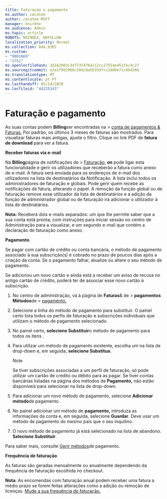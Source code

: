 ```yaml
---
title: Faturação e pagamento
ms.author: cmcatee
author: cmcatee-MSFT
manager: mnirkhe
ms.audience: Admin
ms.topic: article
ROBOTS: NOINDEX, NOFOLLOW
localization_priority: Normal
ms.collection: Adm_O365
ms.custom:
- "9001669"
- "3752"
ms.openlocfilehash: 3d162003c34773f4764c12cc27554e451fec4c27
ms.sourcegitcommit: e3a1f96200bc58dc8a5b3597cc2600e71c4bd266
ms.translationtype: MT
ms.contentlocale: pt-PT
ms.lasthandoff: 05/14/2020
ms.locfileid: "44225243"
---
```

# <a name="billing-and-payment"></a>Faturação e pagamento

As suas contas podem **Billing**ser encontradas na  >  [conta de pagamentos & Faturas.](https://go.microsoft.com/fwlink/p/?linkid=848039)  Por padrão, os últimos 3 meses de faturas são mostrados.  Para visualizar faturas mais antigas, ajuste o filtro.  Clique no link PDF de **fatura de download** para ver a fatura.

**Receber faturas via e-mail**

Na **Billing**página de notificações de  >  [Faturação,](https://go.microsoft.com/fwlink/p/?linkid=853212) **on** pode ligar esta funcionalidade e gerir os utilizadores que receberão a fatura como anexo de e-mail. A fatura será enviada para os endereços de e-mail dos utilizadores na lista de destinatários da Notificação. A lista inclui todos os administradores de faturação e globais.  Pode gerir quem recebe as notificações de fatura, alterando o papel.  A remoção da função global ou de faturação remove esse utilizador da lista de destinatários e a adição da função de administrador global ou de faturação irá adicionar o utilizador à lista de destinatários.

**Nota:** Receberá dois e-mails separados: um que lhe permite saber que a sua conta está pronta, com instruções para iniciar sessão no centro de Administração para a visualizar, e um segundo e-mail que contém a declaração de faturação como anexo.

**Pagamento**

Se pagar com cartão de crédito ou conta bancária, o método de pagamento associado à sua subscrição(s) é cobrado no prazo de poucos dias após a criação da conta. Se o pagamento falhar, atualize ou altere o seu método de pagamento.

Se adicionou um novo cartão e ainda está a receber um aviso de recusa no antigo cartão de crédito, poderá ter de associar esse novo cartão à subscrição.

1. No centro de administração, vá à página de **Faturas**& de  >  **pagamentos Métodos**de  >  [pagamento.](https://go.microsoft.com/fwlink/p/?linkid=2018806)

2. Selecione a linha do método de pagamento para substituir. O painel certo lista todos os perfis de faturação e subscrições individuais que utilizam o método de pagamento selecionado.

3. No painel certo, **selecione Substituir**o método de pagamento para todos os itens .

4. Para utilizar um método de pagamento existente, escolha um na lista de drop-down e, em seguida, **selecione Substitua**.

    > [!NOTE]
    > Se tiver subscrições associadas a um perfil de faturação, só pode utilizar um cartão de crédito ou débito para as pagar. Se tiver contas bancárias listadas na página dos métodos de **Pagamento,** não estão disponíveis para selecionar na lista de drop-down.

5. Para adicionar um novo método de pagamento, selecione **Adicionar método**de pagamento .

6. No painel adicionar um método de **pagamento,** introduza as informações da conta e, em seguida, selecione **Guardar**. Deve usar um método de pagamento do mesmo país que o seu inquilino.

7. O novo método de pagamento já está selecionado na lista de abandono. **Selecione Substituir**.

Para saber mais, consulte [Gerir métodos](https://docs.microsoft.com/microsoft-365/commerce/billing-and-payments/manage-payment-methods)de pagamento.

**Frequência de faturação**

As faturas são geradas mensalmente ou anualmente dependendo da frequência de faturação escolhida no checkout.  

**Nota**: As encomendas com faturação anual podem receber uma fatura a médio prazo se forem feitas alterações como a adição ou remoção de licenças. [Mude a sua frequência de faturação.](https://docs.microsoft.com/microsoft-365/commerce/billing-and-payments/change-payment-frequency)
